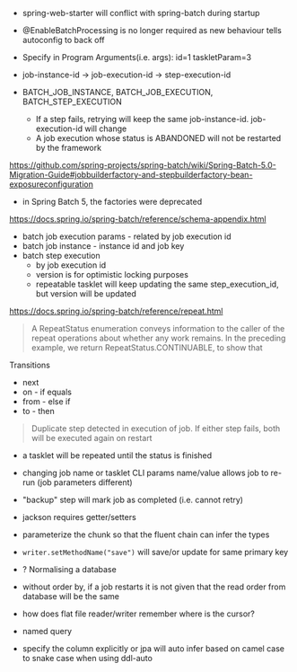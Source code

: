 - spring-web-starter will conflict with spring-batch during startup
- @EnableBatchProcessing is no longer required as new behaviour tells autoconfig to back off 

- Specify in Program Arguments(i.e. args): id=1 taskletParam=3

- job-instance-id -> job-execution-id -> step-execution-id
- BATCH_JOB_INSTANCE, BATCH_JOB_EXECUTION, BATCH_STEP_EXECUTION
  - If a step fails, retrying will keep the same job-instance-id. job-execution-id will change
  - A job execution whose status is ABANDONED will not be restarted by the framework

https://github.com/spring-projects/spring-batch/wiki/Spring-Batch-5.0-Migration-Guide#jobbuilderfactory-and-stepbuilderfactory-bean-exposureconfiguration
- in Spring Batch 5, the factories were deprecated

https://docs.spring.io/spring-batch/reference/schema-appendix.html
- batch job execution params - related by job execution id
- batch job instance - instance id and job key
- batch step execution
  - by job execution id
  - version is for optimistic locking purposes
  - repeatable tasklet will keep updating the same step_execution_id, but version will be updated

https://docs.spring.io/spring-batch/reference/repeat.html
> A RepeatStatus enumeration conveys information to the caller of the repeat operations about whether any work remains.
> In the preceding example, we return RepeatStatus.CONTINUABLE, to show that 

Transitions
- next 
- on - if equals
- from - else if
- to - then

> Duplicate step detected in execution of job. If either step fails, both will be executed again on restart

- a tasklet will be repeated until the status is finished
- changing job name or tasklet CLI params name/value allows job to re-run (job parameters different)
- "backup" step will mark job as completed (i.e. cannot retry)

- jackson requires getter/setters
- parameterize the chunk so that the fluent chain can infer the types
- `writer.setMethodName("save")` will save/or update for same primary key

- ? Normalising a database

- without order by, if a job restarts it is not given that the read order from database will be the same
- how does flat file reader/writer remember where is the cursor?
- named query

- specify the column explicitly or jpa will auto infer based on camel case to snake case when using ddl-auto



